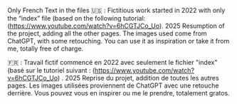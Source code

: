 Only French Text in the files 
🇺🇸 :
Fictitious work started in 2022 with only the “index” file (based on the following tutorial: (https://www.youtube.com/watch?v=6hCGTJCo_Uo).
2025 Resumption of the project, adding all the other pages. The images used come from ChatGPT, with some retouching. 
You can use it as inspiration or take it from me, totally free of charge.

🇫🇷 :
Travail fictif commencé en 2022 avec seulement le fichier "index" (basé sur le tutoriel suivant : (https://www.youtube.com/watch?v=6hCGTJCo_Uo) .
2025 Reprise du projet, addition de toutes les autres pages. Les images utilisées proviennent de ChatGPT avec une retouche derrière. 
Vous pouvez vous en inspirer ou me le prendre, totalement gratos.
